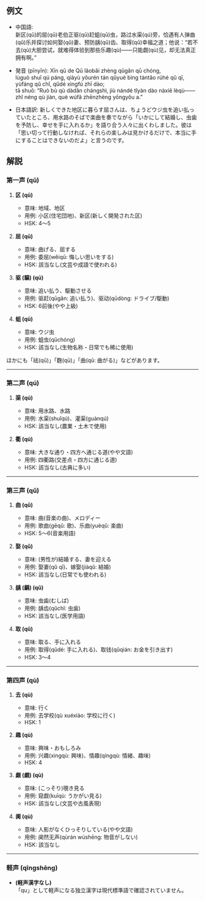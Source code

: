 ## 例文
* 中国語:  
  新区(qū)的屈(qū)老伯正驱(qū)赶蛆(qū)虫，路过水渠(qú)旁，恰遇有人弹曲(qǔ)乐并探讨如何娶(qǔ)妻、预防龋(qǔ)齿、取得(qǔ)幸福之道；他说：“若不去(qù)大胆尝试，就难得体验到那些乐趣(qù)——只能觑(qù)见，却无法真正拥有啊。”  

* 発音 (pīnyīn):
  Xīn qū de Qū lǎobǎi zhèng qūgǎn qū chóng,  
  lùguò shuǐ qú páng, qiàyù yǒurén tán qǔyuè bìng tàntǎo rúhé qǔ qī, yùfáng qǔ chǐ, qǔdé xìngfú zhī dào;  
  tā shuō: “Ruò bù qù dàdǎn chángshì, jiù nándé tǐyàn dào nàxiē lèqù——zhǐ néng qù jiàn, què wúfǎ zhēnzhèng yōngyǒu a.”  

* 日本語訳:
  新しくできた地区に暮らす屈さんは、ちょうどウジ虫を追い払っていたところ、用水路のそばで楽曲を奏でながら「いかにして結婚し、虫歯を予防し、幸せを手に入れるか」を語り合う人々に出くわしました。彼は「思い切って行動しなければ、それらの楽しみは見かけるだけで、本当に手にすることはできないのだよ」と言うのです。

## 解説

### 第一声 (qū)

1. **区 (qū)**  
   - 意味: 地域、地区  
   - 用例: 小区(住宅団地)、新区(新しく開発された区)  
   - HSK: 4〜5

2. **屈 (qū)**  
   - 意味: 曲げる、屈する  
   - 用例: 委屈(wěiqū: 悔しい思いをする)  
   - HSK: 該当なし(文芸や成語で使われる)

3. **驱 (驅) (qū)**  
   - 意味: 追い払う、駆動させる  
   - 用例: 驱赶(qūgǎn: 追い払う)、驱动(qūdòng: ドライブ/駆動)  
   - HSK: 6前後(やや上級)

4. **蛆 (qū)**  
   - 意味: ウジ虫  
   - 用例: 蛆虫(qūchóng)  
   - HSK: 該当なし(生物名称・日常でも稀に使用)

ほかにも「祛(qū)」「麴(qū)」「曲(qū: 曲がる)」などがあります。

---

### 第二声 (qú)

1. **渠 (qú)**  
   - 意味: 用水路、水路  
   - 用例: 水渠(shuǐqú)、灌渠(guànqú)  
   - HSK: 該当なし(農業・土木で使用)

2. **衢 (qú)**  
   - 意味: 大きな通り・四方へ通じる道(やや文語)  
   - 用例: 四衢路(交差点・四方に通じる道)  
   - HSK: 該当なし(古典に多い)

---

### 第三声 (qǔ)

1. **曲 (qǔ)**  
   - 意味: 曲(音楽の曲)、メロディー  
   - 用例: 歌曲(gēqǔ: 歌)、乐曲(yuèqǔ: 楽曲)  
   - HSK: 5〜6(音楽用語)

2. **娶 (qǔ)**  
   - 意味: (男性が)結婚する、妻を迎える  
   - 用例: 娶妻(qǔ qī)、嫁娶(jiàqǔ: 結婚)  
   - HSK: 該当なし(日常でも使われる)

3. **龋 (齲) (qǔ)**  
   - 意味: 虫歯(むしば)  
   - 用例: 龋齿(qǔchǐ: 虫歯)  
   - HSK: 該当なし(医学用語)

4. **取 (qǔ)**  
   - 意味: 取る、手に入れる  
   - 用例: 取得(qǔdé: 手に入れる)、取钱(qǔqián: お金を引き出す)  
   - HSK: 3〜4

---

### 第四声 (qù)

1. **去 (qù)**  
   - 意味: 行く  
   - 用例: 去学校(qù xuéxiào: 学校に行く)  
   - HSK: 1

2. **趣 (qù)**  
   - 意味: 興味・おもしろみ  
   - 用例: 兴趣(xìngqù: 興味)、情趣(qíngqù: 情緒、趣味)  
   - HSK: 4

3. **觑 (覷) (qù)**  
   - 意味: (こっそり)覗き見る  
   - 用例: 窥觑(kuīqù: うかがい見る)  
   - HSK: 該当なし(文芸や古風表現)

4. **阒 (qù)**  
   - 意味: 人影がなくひっそりしている(やや文語)  
   - 用例: 阒然无声(qùrán wúshēng: 物音がしない)  
   - HSK: 該当なし

---

### 軽声 (qīngshēng)

- **(軽声漢字なし)**  
  「qu」として軽声になる独立漢字は現代標準語で確認されていません。
